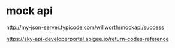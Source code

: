 # mock api

http://my-json-server.typicode.com/willworth/mockapi/success

https://sky-api-developerportal.apigee.io/return-codes-reference
